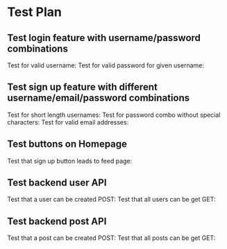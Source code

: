 # Test Plan

## Test login feature with username/password combinations

Test for valid username:
Test for valid password for given username:

## Test sign up feature with different username/email/password combinations

Test for short length usernames:
Test for password combo without special characters:
Test for valid email addresses:

## Test buttons on Homepage

Test that sign up button leads to feed page:

## Test backend user API 

Test that a user can be created POST:
Test that all users can be get GET:

## Test backend post API

Test that a post can be created POST:
Test that all posts can be get GET:
